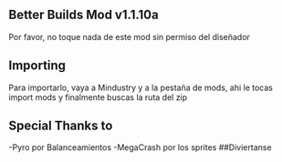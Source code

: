 ## Better Builds Mod v1.1.10a
Por favor, no toque nada de este mod sin permiso del diseñador
## Importing
Para importarlo, vaya a Mindustry y a la pestaña de mods, ahi le tocas import mods y finalmente buscas la ruta del zip
## Special Thanks to
-Pyro por Balanceamientos
-MegaCrash por los sprites
##Diviertanse